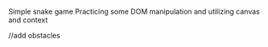 Simple snake game
Practicing some DOM manipulation and utilizing canvas and context


//add obstacles

